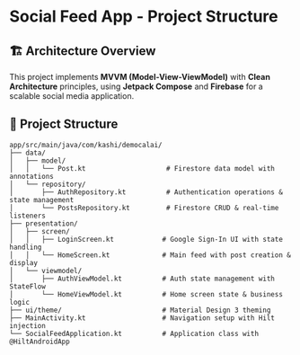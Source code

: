 # Social Feed App - Project Structure

## 🏗️ Architecture Overview

This project implements **MVVM (Model-View-ViewModel)** with **Clean Architecture** principles, using **Jetpack Compose** and **Firebase** for a scalable social media application.

## 📁 Project Structure

```
app/src/main/java/com/kashi/democalai/
├── data/
│   ├── model/
│   │   └── Post.kt                    # Firestore data model with annotations
│   └── repository/
│       ├── AuthRepository.kt          # Authentication operations & state management
│       └── PostsRepository.kt         # Firestore CRUD & real-time listeners
├── presentation/
│   ├── screen/
│   │   ├── LoginScreen.kt            # Google Sign-In UI with state handling
│   │   └── HomeScreen.kt             # Main feed with post creation & display
│   └── viewmodel/
│       ├── AuthViewModel.kt          # Auth state management with StateFlow
│       └── HomeViewModel.kt          # Home screen state & business logic
├── ui/theme/                         # Material Design 3 theming
├── MainActivity.kt                   # Navigation setup with Hilt injection
└── SocialFeedApplication.kt          # Application class with @HiltAndroidApp
```
